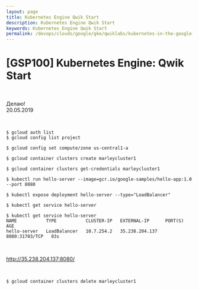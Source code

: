 ```yaml
---
layout: page
title: Kubernetes Engine Qwik Start
description: Kubernetes Engine Qwik Start
keywords: Kubernetes Engine Qwik Start
permalink: /devops/clouds/google/gke/qwiklabs/kubernetes-in-the-google-cloud/qwik-start/
---
```


# [GSP100] Kubernetes Engine: Qwik Start

<br/>

Делаю!  
20.05.2019

<br/>

    $ gcloud auth list
    $ gcloud config list project

    $ gcloud config set compute/zone us-central1-a

    $ gcloud container clusters create marleycluster1

    $ gcloud container clusters get-credentials marleycluster1

    $ kubectl run hello-server --image=gcr.io/google-samples/hello-app:1.0 --port 8080

    $ kubectl expose deployment hello-server --type="LoadBalancer"

    $ kubectl get service hello-server

    $ kubectl get service hello-server
    NAME           TYPE           CLUSTER-IP   EXTERNAL-IP      PORT(S)          AGE
    hello-server   LoadBalancer   10.7.254.2   35.238.204.137   8080:31703/TCP   83s

<br/>

http://35.238.204.137:8080/

<br/>

    $ gcloud container clusters delete marleycluster1

